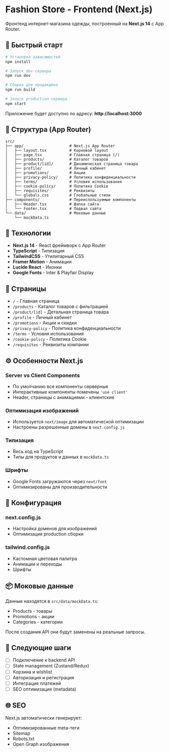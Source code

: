 # Fashion Store - Frontend (Next.js)

Фронтенд интернет-магазина одежды, построенный на **Next.js 14** с App Router.

## 🚀 Быстрый старт

```bash
# Установка зависимостей
npm install

# Запуск dev-сервера
npm run dev

# Сборка для продакшена
npm run build

# Запуск production сервера
npm start
```

Приложение будет доступно по адресу: **http://localhost:3000**

## 📁 Структура (App Router)

```
src/
├── app/                    # Next.js App Router
│   ├── layout.tsx          # Корневой layout
│   ├── page.tsx            # Главная страница (/)
│   ├── products/           # Каталог товаров
│   ├── product/[id]/       # Динамическая страница товара
│   ├── profile/            # Личный кабинет
│   ├── promotions/         # Акции
│   ├── privacy-policy/     # Политика конфиденциальности
│   ├── terms/              # Условия использования
│   ├── cookie-policy/      # Политика Cookie
│   ├── requisites/         # Реквизиты
│   └── globals.css         # Глобальные стили
├── components/             # Переиспользуемые компоненты
│   ├── Header.tsx          # Шапка сайта
│   └── Footer.tsx          # Подвал сайта
└── data/                   # Моковые данные
    └── mockData.ts
```

## 🎨 Технологии

- **Next.js 14** - React фреймворк с App Router
- **TypeScript** - Типизация
- **TailwindCSS** - Утилитарный CSS
- **Framer Motion** - Анимации
- **Lucide React** - Иконки
- **Google Fonts** - Inter & Playfair Display

## 📱 Страницы

- `/` - Главная страница
- `/products` - Каталог товаров с фильтрацией
- `/product/[id]` - Детальная страница товара
- `/profile` - Личный кабинет
- `/promotions` - Акции и скидки
- `/privacy-policy` - Политика конфиденциальности
- `/terms` - Условия использования
- `/cookie-policy` - Политика Cookie
- `/requisites` - Реквизиты компании

## ⚙️ Особенности Next.js

### Server vs Client Components
- По умолчанию все компоненты серверные
- Интерактивные компоненты помечены `'use client'`
- Header, страницы с анимациями - клиентские

### Оптимизация изображений
- Используется `next/image` для автоматической оптимизации
- Настроены разрешенные домены в `next.config.js`

### Типизация
- Весь код на TypeScript
- Типы для продуктов и данных в `mockData.ts`

### Шрифты
- Google Fonts загружаются через `next/font`
- Оптимизированы для производительности

## 🔧 Конфигурация

### next.config.js
- Настройка доменов для изображений
- Оптимизация production сборки

### tailwind.config.js
- Кастомная цветовая палитра
- Анимации и переходы
- Шрифты

## 📦 Моковые данные

Данные находятся в `src/data/mockData.ts`:
- Products - товары
- Promotions - акции
- Categories - категории

После создания API они будут заменены на реальные запросы.

## 🎯 Следующие шаги

- [ ] Подключение к backend API
- [ ] State management (Zustand/Redux)
- [ ] Корзина и wishlist
- [ ] Авторизация и регистрация
- [ ] Интеграция платежей
- [ ] SEO оптимизация (metadata)

## 🌐 SEO

Next.js автоматически генерирует:
- Оптимизированные meta-теги
- Sitemap
- Robots.txt
- Open Graph изображения
